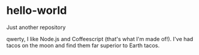 # hello-world
Just another repository

qwerty, I like Node.js and Coffeescript (that's what I'm made of!).
I've had tacos on the moon and find them far superior to Earth tacos.
